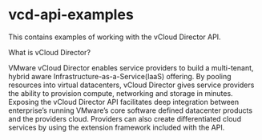 # vcd-api-examples
This contains examples of working with the vCloud Director API.

What is vCloud Director?

VMware vCloud Director enables service providers to build a multi-tenant, hybrid aware Infrastructure-as-a-Service(IaaS) offering. By pooling resources into virtual datacenters, vCloud Director gives service providers the ability to provision compute, networking and storage in minutes. Exposing the vCloud Director API facilitates deep integration between enterprise’s running VMware’s core software defined datacenter products and the providers cloud.   Providers can also create differentiated cloud services by using the extension framework included with the API.

